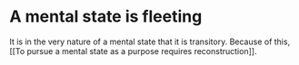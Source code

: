 # A mental state is fleeting

It is in the very nature of a mental state that it is transitory. Because of this, [[To pursue a mental state as a purpose requires reconstruction]].

